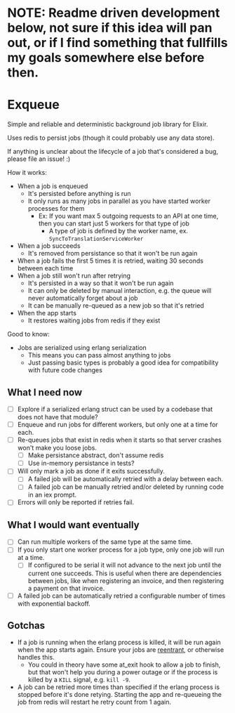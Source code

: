 # NOTE: Readme driven development below, not sure if this idea will pan out, or if I find something that fullfills my goals somewhere else before then.

Exqueue
=======

Simple and reliable and deterministic background job library for Elixir.

Uses redis to persist jobs (though it could probably use any data store).

If anything is unclear about the lifecycle of a job that's considered a bug, please file an issue! :)

How it works:

* When a job is enqueued
  - It's persisted before anything is run
  - It only runs as many jobs in parallel as you have started worker processes for them
    - Ex: If you want max 5 outgoing requests to an API at one time, then you can start just 5 workers for that type of job
      - A type of job is defined by the worker name, ex. `SyncToTranslationServiceWorker`
* When a job succeeds
  - It's removed from persistance so that it won't be run again
* When a job fails the first 5 times it is retried, waiting 30 seconds between each time
* When a job still won't run after retrying
  - It's persisted in a way so that it won't be run again
  - It can only be deleted by manual interaction, e.g. the queue will never automatically forget about a job
  - It can be manually re-queued as a new job so that it's retried
* When the app starts
  - It restores waiting jobs from redis if they exist

Good to know:

* Jobs are serialized using erlang serialization
  - This means you can pass almost anything to jobs
  - Just passing basic types is probably a good idea for compatibility with future code changes

## What I need now

* [ ] Explore if a serialized erlang struct can be used by a codebase that does not have that module?
* [ ] Enqueue and run jobs for different workers, but only one at a time for each.
* [ ] Re-queues jobs that exist in redis when it starts so that server crashes won't make you loose jobs.
  - [ ] Make persistance abstract, don't assume redis
  - [ ] Use in-memory persistance in tests?
* [ ] Will only mark a job as done if it exits successfully.
  - [ ] A failed job will be automatically retried with a delay between each.
  - [ ] A failed job can be manually retried and/or deleted by running code in an iex prompt.
* [ ] Errors will only be reported if retries fail.

## What I would want eventually

* [ ] Can run multiple workers of the same type at the same time.
* [ ] If you only start one worker process for a job type, only one job will run at a time.
  - [ ] If configured to be serial it will not advance to the next job until the current one succeeds. This is useful when there are dependencies between jobs, like when registering an invoice, and then registering a payment on that invoice.
* [ ] A failed job can be automatically retried a configurable number of times with exponential backoff.

## Gotchas

* If a job is running when the erlang process is killed, it will be run again when the app starts again. Ensure your jobs are [reentrant](https://en.wikipedia.org/wiki/Reentrancy_(computing)), or otherwise handles this.
  - You could in theory have some at\_exit hook to allow a job to finish, but that won't help you during a power outage or if the process is killed by a `KILL` signal, e.g. `kill -9`.
* A job can be retried more times than specified if the erlang process is stopped before it's done retying. Starting the app and re-queueing the job from redis will restart he retry count from 1 again.
